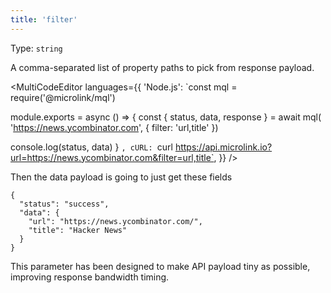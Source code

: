 ```yaml
---
title: 'filter'
--- 
```


Type: `string`

A comma-separated list of property paths to pick from response payload.

<MultiCodeEditor languages={{
  'Node.js': `const mql = require('@microlink/mql')
 
module.exports = async () => {
  const { status, data, response } = await mql(
    'https://news.ycombinator.com', { 
      filter: 'url,title'
  })
     
 console.log(status, data)
}
  `,
  cURL: `curl https://api.microlink.io?url=https://news.ycombinator.com&filter=url,title`, 
  }} 
/>

<Figcaption children='You can use dot notation to reference a nested data field of the payload.' />

Then the data payload is going to just get these fields

```
{
  "status": "success",
  "data": {
    "url": "https://news.ycombinator.com/",
    "title": "Hacker News"
  }
}
```

This parameter has been designed to make API payload tiny as possible, improving response bandwidth timing.
